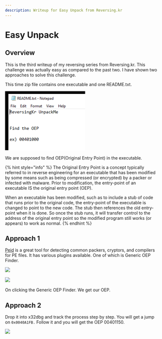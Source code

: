 ```yaml
---
description: Writeup for Easy Unpack from Reversing.kr
---
```


# Easy Unpack

## Overview

This is the third writeup of my reversing series from Reversing.kr. This challenge was actually easy as compared to the past two. I have shown two approaches to solve this challenge.

This time zip file contains one executable and one README.txt.

![](../../.gitbook/assets/readme.png)

We are supposed to find OEP(Original Entry Point) in the executable.

{% hint style="info" %}
The Original Entry Point is a concept typically referred to in reverse engineering for an executable that has been modified by some means such as being compressed (or encrypted) by a packer or infected with malware. Prior to modification, the entry-point of an executable IS the original entry point (OEP).&#x20;

When an executable has been modified, such as to include a stub of code that runs prior to the original code, the entry-point of the executable is changed to point to the new code. The stub then references the old entry-point when it is done. So once the stub runs, it will transfer control to the address of the original entry point so the modified program still works (or appears) to work as normal.
{% endhint %}

## Approach 1

[Peid](https://www.aldeid.com/wiki/PEiD) is a great tool for detecting common packers, cryptors, and compilers for PE files. It has various plugins available. One of which is Generic OEP Finder.&#x20;

![](../../.gitbook/assets/unpack\_!.png)

![](../../.gitbook/assets/unpack\_2.png)

On clicking the Generic OEP Finder. We get our OEP.&#x20;

## Approach 2

Drop it into x32dbg and track the process step by step. You will get a jump on `0x0040A1FB.` Follow it and you will get the OEP 00401150.

![](../../.gitbook/assets/unpack\_3.png)

